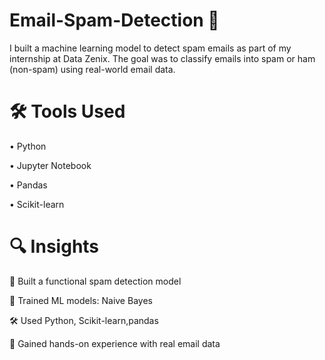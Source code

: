 # Email-Spam-Detection 📧
I built a machine learning model to detect spam emails as part of my internship at Data Zenix. The goal was to classify emails into spam or ham (non-spam) using real-world email data.
# 🛠️ Tools Used
• Python

• Jupyter Notebook

• Pandas

• Scikit-learn

# 🔍 Insights
📌 Built a functional spam detection model

🤖 Trained ML models: Naive Bayes

🛠️ Used Python, Scikit-learn,pandas

🚀 Gained hands-on experience with real email data

